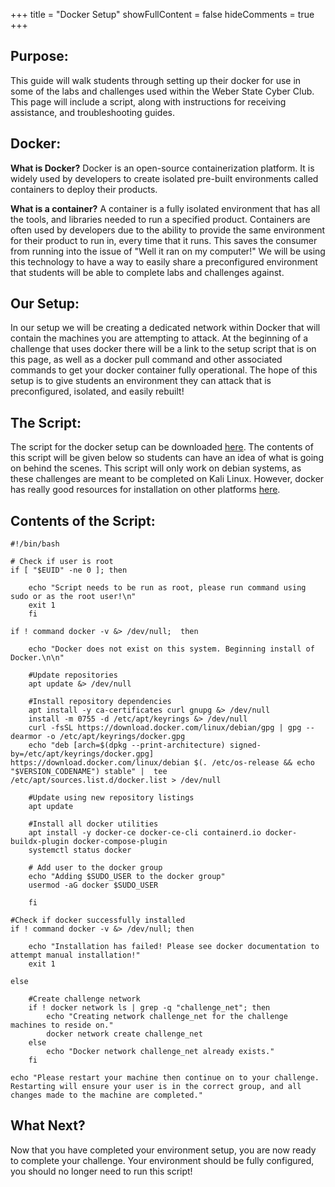 +++
title = "Docker Setup"
showFullContent = false
hideComments = true
+++

## Purpose:

This guide will walk students through setting up their docker for use in some of the labs and challenges used within the Weber State Cyber Club. This page will include a script, along with instructions for receiving assistance, and troubleshooting guides.

## Docker:

**What is Docker?** Docker is an open-source containerization platform. It is widely used by developers to create isolated pre-built environments called containers to deploy their products.

**What is a container?** A container is a fully isolated environment that has all the tools, and libraries needed to run a specified product. Containers are often used by developers due to the ability to provide the same environment for their product to run in, every time that it runs. This saves the consumer from running into the issue of "Well it ran on my computer!" We will be using this technology to have a way to easily share a preconfigured environment that students will be able to complete labs and challenges against.

## Our Setup:

In our setup we will be creating a dedicated network within Docker that will contain the machines you are attempting to attack. At the beginning of a challenge that uses docker there will be a link to the setup script that is on this page, as well as a docker pull command and other associated commands to get your docker container fully operational. The hope of this setup is to give students an environment they can attack that is preconfigured, isolated, and easily rebuilt!

## The Script:

The script for the docker setup can be downloaded [here](/Home/assets/docker/docker_setup.sh). The contents of this script will be given below so students can have an idea of what is going on behind the scenes. This script will only work on debian systems, as these challenges are meant to be completed on Kali Linux. However, docker has really good resources for installation on other platforms [here](https://docs.docker.com/engine/install/).

## Contents of the Script:
```
#!/bin/bash

# Check if user is root
if [ "$EUID" -ne 0 ]; then

    echo "Script needs to be run as root, please run command using sudo or as the root user!\n"
    exit 1
    fi

if ! command docker -v &> /dev/null;  then

    echo "Docker does not exist on this system. Beginning install of Docker.\n\n"
   
    #Update repositories
    apt update &> /dev/null

    #Install repository dependencies
    apt install -y ca-certificates curl gnupg &> /dev/null
    install -m 0755 -d /etc/apt/keyrings &> /dev/null
    curl -fsSL https://download.docker.com/linux/debian/gpg | gpg --dearmor -o /etc/apt/keyrings/docker.gpg
    echo "deb [arch=$(dpkg --print-architecture) signed-by=/etc/apt/keyrings/docker.gpg] https://download.docker.com/linux/debian $(. /etc/os-release && echo "$VERSION_CODENAME") stable" |  tee /etc/apt/sources.list.d/docker.list > /dev/null

    #Update using new repository listings
    apt update

    #Install all docker utilities
    apt install -y docker-ce docker-ce-cli containerd.io docker-buildx-plugin docker-compose-plugin
    systemctl status docker

    # Add user to the docker group
    echo "Adding $SUDO_USER to the docker group"
    usermod -aG docker $SUDO_USER

    fi

#Check if docker successfully installed
if ! command docker -v &> /dev/null; then

    echo "Installation has failed! Please see docker documentation to attempt manual installation!"
    exit 1

else

    #Create challenge network
    if ! docker network ls | grep -q "challenge_net"; then
        echo "Creating network challenge_net for the challenge machines to reside on."
        docker network create challenge_net
    else
        echo "Docker network challenge_net already exists."
    fi

echo "Please restart your machine then continue on to your challenge. Restarting will ensure your user is in the correct group, and all changes made to the machine are completed."
```

## What Next?

Now that you have completed your environment setup, you are now ready to complete your challenge. Your environment should be fully configured, you should no longer need to run this script!